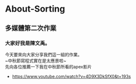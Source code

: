 # About-Sorting
## 多媒體第二次作業
### 大家好我是陳文禹。
今天要來向大家分享我們這一組的作業。<br> 
~中秋節寫程式實在是太應景啦~<br> 
先向各位推薦一下我在中秋節所看的apex影片
* <https://www.youtube.com/watch?v=4D9X3DkSfX0&t=193s>
